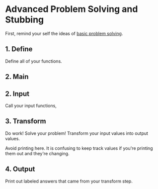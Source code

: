 # Advanced Problem Solving and Stubbing
First, remind your self the ideas of [basic problem solving](basic_problem_solving.md).



## 1. Define
Define all of your functions.

## 2. Main


## 2. Input
Call your input functions,

## 3. Transform
Do work!
Solve your problem!
Transform your input values into output values.

Avoid printing here.
It is confusing to keep track values if you're printing them out and they're changing.

## 4. Output
Print out labeled answers that came from your transform step.
